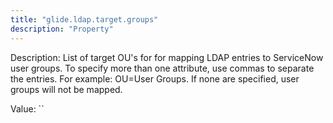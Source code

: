 ```yaml
---
title: "glide.ldap.target.groups"
description: "Property"
---
```


Description: List of target OU's for for mapping LDAP entries to ServiceNow user groups. To specify more than one attribute, use commas to separate the entries. For example: OU=User Groups. If none are specified, user groups will not be mapped.

Value: ``